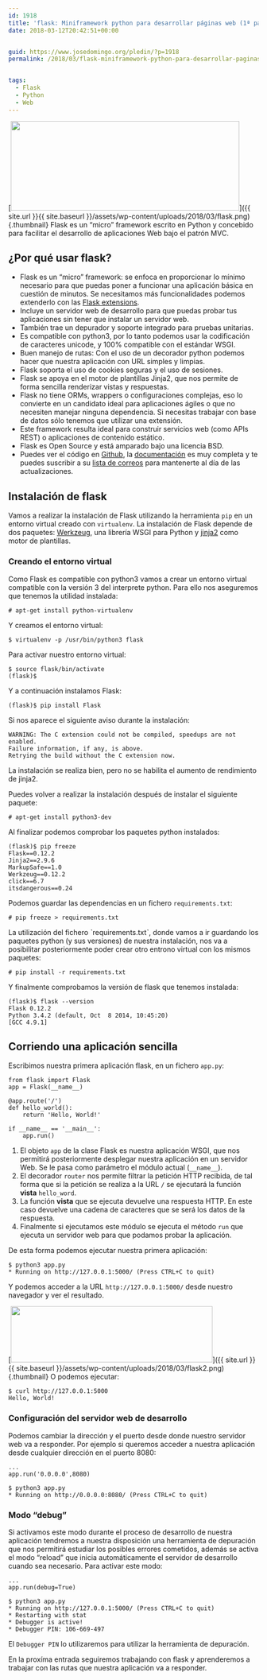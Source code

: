 ```yaml
---
id: 1918
title: 'flask: Miniframework python para desarrollar páginas web (1ª parte)'
date: 2018-03-12T20:42:51+00:00


guid: https://www.josedomingo.org/pledin/?p=1918
permalink: /2018/03/flask-miniframework-python-para-desarrollar-paginas-web-1a-parte/


tags:
  - Flask
  - Python
  - Web
---
```

[<img src="{{ site.url }}{{ site.baseurl }}/assets/wp-content/uploads/2018/03/flask.png" alt="" width="460" height="180" class="aligncenter size-full wp-image-1919" />]({{ site.url }}{{ site.baseurl }}/assets/wp-content/uploads/2018/03/flask.png){.thumbnail} Flask es un &#8220;micro&#8221; framework escrito en Python y concebido para facilitar el desarrollo de aplicaciones Web bajo el patrón MVC.

## ¿Por qué usar flask?

  * Flask es un &#8220;micro&#8221; framework: se enfoca en proporcionar lo mínimo necesario para que puedas poner a funcionar una aplicación básica en cuestión de minutos. Se necesitamos más funcionalidades podemos extenderlo con las [Flask extensions](http://flask.pocoo.org/extensions/).
  * Incluye un servidor web de desarrollo para que puedas probar tus aplicaciones sin tener que instalar un servidor web.
  * También trae un depurador y soporte integrado para pruebas unitarias. 
  * Es compatible con python3, por lo tanto podemos usar la codificación de caracteres unicode, y 100% compatible con el estándar WSGI.
  * Buen manejo de rutas: Con el uso de un decorador python podemos hacer que nuestra aplicación con URL simples y limpias.
  * Flask soporta el uso de cookies seguras y el uso de sesiones.
  * Flask se apoya en el motor de plantillas Jinja2, que nos permite de forma sencilla renderizar vistas y respuestas.
  * Flask no tiene ORMs, wrappers o configuraciones complejas, eso lo convierte en un candidato ideal para aplicaciones ágiles o que no necesiten manejar ninguna dependencia. Si necesitas trabajar con base de datos sólo tenemos que utilizar una extensión.
  * Este framework resulta ideal para construir servicios web (como APIs REST) o aplicaciones de contenido estático.
  * Flask es Open Source y está amparado bajo una licencia BSD.
  * Puedes ver el código en [Github](https://github.com/pallets/flask), la [documentación](https://github.com/pallets/flask) es muy completa y te puedes suscribir a su [lista de correos](http://flask.pocoo.org/mailinglist/) para mantenerte al día de las actualizaciones.

<!--more-->

## Instalación de flask

Vamos a realizar la instalación de Flask utilizando la herramienta `pip` en un entorno virtual creado con `virtualenv`. La instalación de Flask depende de dos paquetes: [Werkzeug](http://werkzeug.pocoo.org/), una librería WSGI para Python y [jinja2](http://jinja.pocoo.org/docs/2.9/) como motor de plantillas.

### Creando el entorno virtual

Como Flask es compatible con python3 vamos a crear un entorno virtual compatible con la versión 3 del interprete python. Para ello nos aseguremos que tenemos la utilidad instalada:

    # apt-get install python-virtualenv
    

Y creamos el entorno virtual:

    $ virtualenv -p /usr/bin/python3 flask
    

Para activar nuestro entorno virtual:

    $ source flask/bin/activate
    (flask)$ 
    

Y a continuación instalamos Flask:

    (flask)$ pip install Flask
    

Si nos aparece el siguiente aviso durante la instalación:

    WARNING: The C extension could not be compiled, speedups are not enabled.
    Failure information, if any, is above.
    Retrying the build without the C extension now.
    

La instalación se realiza bien, pero no se habilita el aumento de rendimiento de jinja2.

Puedes volver a realizar la instalación después de instalar el siguiente paquete:

    # apt-get install python3-dev
    

Al finalizar podemos comprobar los paquetes python instalados:

    (flask)$ pip freeze
    Flask==0.12.2
    Jinja2==2.9.6
    MarkupSafe==1.0
    Werkzeug==0.12.2
    click==6.7
    itsdangerous==0.24
    

Podemos guardar las dependencias en un fichero `requirements.txt`:

    # pip freeze > requirements.txt
    

La utilización del fichero ˋrequirements.txtˋ, donde vamos a ir guardando los paquetes python (y sus versiones) de nuestra instalación, nos va a posibilitar posteriormente poder crear otro entrono virtual con los mismos paquetes:

    # pip install -r requirements.txt
    

Y finalmente comprobamos la versión de flask que tenemos instalada:

    (flask)$ flask --version
    Flask 0.12.2
    Python 3.4.2 (default, Oct  8 2014, 10:45:20) 
    [GCC 4.9.1]
    

## Corriendo una aplicación sencilla

Escribimos nuestra primera aplicación flask, en un fichero `app.py`:

    from flask import Flask
    app = Flask(__name__)   
    
    @app.route('/')
    def hello_world():
        return 'Hello, World!'
    
    if __name__ == '__main__':
        app.run()
    

  1. El objeto `app` de la clase Flask es nuestra aplicación WSGI, que nos permitirá posteriormente desplegar nuestra aplicación en un servidor Web. Se le pasa como parámetro el módulo actual (`__name__`).
  2. El decorador `router` nos permite filtrar la petición HTTP recibida, de tal forma que si la petición se realiza a la URL `/` se ejecutará la función **vista** `hello_word`.
  3. La función **vista** que se ejecuta devuelve una respuesta HTTP. En este caso devuelve una cadena de caracteres que se será los datos de la respuesta.
  4. Finalmente si ejecutamos este módulo se ejecuta el método `run` que ejecuta un servidor web para que podamos probar la aplicación.

De esta forma podemos ejecutar nuestra primera aplicación:

    $ python3 app.py
    * Running on http://127.0.0.1:5000/ (Press CTRL+C to quit)
    

Y podemos acceder a la URL `http://127.0.0.1:5000/` desde nuestro navegador y ver el resultado.

[<img src="{{ site.url }}{{ site.baseurl }}/assets/wp-content/uploads/2018/03/flask2.png" alt="" width="406" height="113" class="aligncenter size-full wp-image-1923" />]({{ site.url }}{{ site.baseurl }}/assets/wp-content/uploads/2018/03/flask2.png){.thumbnail} O podemos ejecutar:

    $ curl http://127.0.0.1:5000
    Hello, World!
    

### Configuración del servidor web de desarrollo

Podemos cambiar la dirección y el puerto desde donde nuestro servidor web va a responder. Por ejemplo si queremos acceder a nuestra aplicación desde cualquier dirección en el puerto 8080:

    ...
    app.run('0.0.0.0',8080)
    
    $ python3 app.py
    * Running on http://0.0.0.0:8080/ (Press CTRL+C to quit)
    

### Modo &#8220;debug&#8221;

Si activamos este modo durante el proceso de desarrollo de nuestra aplicación tendremos a nuestra disposición una herramienta de depuración que nos permitirá estudiar los posibles errores cometidos, además se activa el modo &#8220;reload&#8221; que inicia automáticamente el servidor de desarrollo cuando sea necesario. Para activar este modo:

    ...
    app.run(debug=True)
    
    $ python3 app.py
    * Running on http://127.0.0.1:5000/ (Press CTRL+C to quit)
    * Restarting with stat
    * Debugger is active!
    * Debugger PIN: 106-669-497
    

El `Debugger PIN` lo utilizaremos para utilizar la herramienta de depuración.

En la proxíma entrada seguiremos trabajando con flask y aprenderemos a trabajar con las rutas que nuestra aplicación va a responder.

<!-- AddThis Advanced Settings generic via filter on the_content -->

<!-- AddThis Share Buttons generic via filter on the_content -->